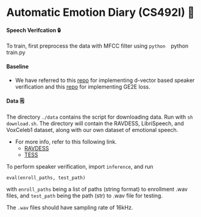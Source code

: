 # Automatic Emotion Diary (CS492I) 📖
#### Speech Verifcation 🔒

To train, first preprocess the data with MFCC filter using  `python  `python train.py 

#### Baseline

- We have referred to this [repo](https://github.com/jymsuper/SpeakerRecognition_tutorial) for implementing d-vector based speaker verification and this [repo](https://github.com/yistLin/dvector) for implementing GE2E loss.

#### Data 🗒️
The directory `./data` contains the script for downloading data. Run with `sh download.sh`. The directory will contain the RAVDESS, LibriSpeech, and VoxCeleb1 dataset, along with our own dataset of emotional speech.

- For more info, refer to this following link.
     - [RAVDESS](https://zenodo.org/record/1188976)
     - [TESS](https://tspace.library.utoronto.ca/handle/1807/24487)



To perform speaker verification, import `inference`, and run
```
eval(enroll_paths, test_path)
```
with `enroll_paths` being a list of paths (string format) to enrollment .wav files, and `test_path` being the path (str) to .wav file for testing.

The `.wav` files should have sampling rate of 16kHz.
